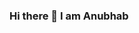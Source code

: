 ### Hi there 👋 I am Anubhab

<!--
**anubhabdg7/anubhabdg7** is a ✨ _special_ ✨ repository because its `README.md` (this file) appears on your GitHub profile.

Here are some ideas to get you started:

- 🔭 I’m greatly enthusiastic about probabilistic robotics,ROS,embedded systems and control theory
- 🌱 I’m currently learning about embedded systems , control theory and Simultaneous Localization And Mapping
-    I'm currently a Mechanical Engineering Undergraduate
- ⚡ Fun fact: I love to play the guitar whenever I get time
-->
